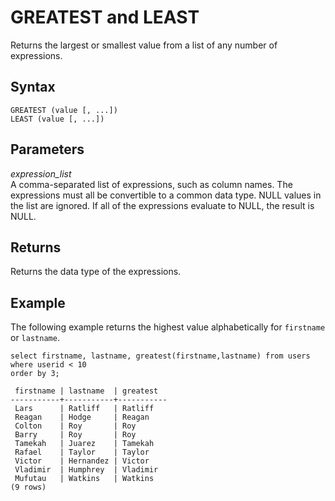 # GREATEST and LEAST<a name="r_GREATEST_LEAST"></a>

Returns the largest or smallest value from a list of any number of expressions\.

## Syntax<a name="r_GREATEST_LEAST-synopsis"></a>

```
GREATEST (value [, ...])
LEAST (value [, ...])
```

## Parameters<a name="r_GREATEST_LEAST-arguments"></a>

*expression\_list*  
A comma\-separated list of expressions, such as column names\. The expressions must all be convertible to a common data type\. NULL values in the list are ignored\. If all of the expressions evaluate to NULL, the result is NULL\.

## Returns<a name="r_GREATEST_LEAST-returns"></a>

Returns the data type of the expressions\.

## Example<a name="r_GREATEST_LEAST-examples"></a>

The following example returns the highest value alphabetically for `firstname` or `lastname`\.

```
select firstname, lastname, greatest(firstname,lastname) from users
where userid < 10
order by 3;

 firstname | lastname  | greatest
-----------+-----------+-----------
 Lars      | Ratliff   | Ratliff
 Reagan    | Hodge     | Reagan
 Colton    | Roy       | Roy
 Barry     | Roy       | Roy
 Tamekah   | Juarez    | Tamekah
 Rafael    | Taylor    | Taylor
 Victor    | Hernandez | Victor
 Vladimir  | Humphrey  | Vladimir
 Mufutau   | Watkins   | Watkins
(9 rows)
```